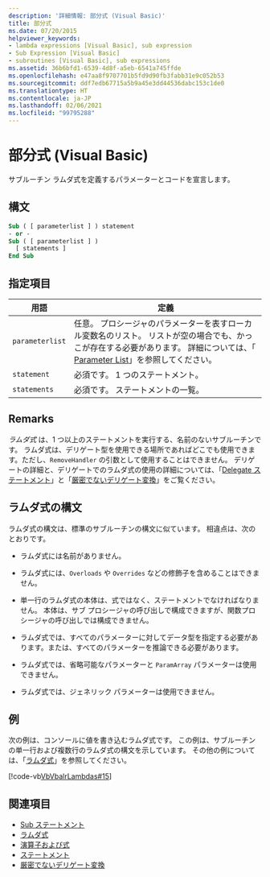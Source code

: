 ```yaml
---
description: '詳細情報: 部分式 (Visual Basic)'
title: 部分式
ms.date: 07/20/2015
helpviewer_keywords:
- lambda expressions [Visual Basic], sub expression
- Sub Expression [Visual Basic]
- subroutines [Visual Basic], sub expressions
ms.assetid: 36b6bfd1-6539-4d8f-a5eb-6541a745ffde
ms.openlocfilehash: e47aa8f9707701b5fd9d90fb3fabb31e9c052b53
ms.sourcegitcommit: ddf7edb67715a5b9a45e3dd44536dabc153c1de0
ms.translationtype: HT
ms.contentlocale: ja-JP
ms.lasthandoff: 02/06/2021
ms.locfileid: "99795288"
---
```

# <a name="sub-expression-visual-basic"></a>部分式 (Visual Basic)

サブルーチン ラムダ式を定義するパラメーターとコードを宣言します。  
  
## <a name="syntax"></a>構文  
  
```vb  
Sub ( [ parameterlist ] ) statement  
- or -  
Sub ( [ parameterlist ] )  
  [ statements ]  
End Sub  
```  
  
## <a name="parts"></a>指定項目  
  
|用語|定義|  
|---|---|  
|`parameterlist`|任意。 プロシージャのパラメーターを表すローカル変数名のリスト。 リストが空の場合でも、かっこが存在する必要があります。 詳細については、「 [Parameter List](../statements/parameter-list.md)」を参照してください。|  
|`statement`|必須です。 1 つのステートメント。|  
|`statements`|必須です。 ステートメントの一覧。|  
  
## <a name="remarks"></a>Remarks  

 *ラムダ式* は、1 つ以上のステートメントを実行する、名前のないサブルーチンです。 ラムダ式は、デリゲート型を使用できる場所であればどこでも使用できます。ただし、`RemoveHandler` の引数として使用することはできません。 デリゲートの詳細と、デリゲートでのラムダ式の使用の詳細については、「[Delegate ステートメント](../statements/delegate-statement.md)」と「[厳密でないデリゲート変換](../../programming-guide/language-features/delegates/relaxed-delegate-conversion.md)」をご覧ください。  
  
## <a name="lambda-expression-syntax"></a>ラムダ式の構文  

 ラムダ式の構文は、標準のサブルーチンの構文に似ています。 相違点は、次のとおりです。  
  
- ラムダ式には名前がありません。  
  
- ラムダ式には、`Overloads` や `Overrides` などの修飾子を含めることはできません。  
  
- 単一行のラムダ式の本体は、式ではなく、ステートメントでなければなりません。 本体は、サブ プロシージャの呼び出しで構成できますが、関数プロシージャの呼び出しでは構成できません。  
  
- ラムダ式では、すべてのパラメーターに対してデータ型を指定する必要があります。または、すべてのパラメーターを推論できる必要があります。  
  
- ラムダ式では、省略可能なパラメーターと `ParamArray` パラメーターは使用できません。  
  
- ラムダ式では、ジェネリック パラメーターは使用できません。  
  
## <a name="example"></a>例  

 次の例は、コンソールに値を書き込むラムダ式です。 この例は、サブルーチンの単一行および複数行のラムダ式の構文を示しています。 その他の例については、「[ラムダ式](../../programming-guide/language-features/procedures/lambda-expressions.md)」を参照してください。  
  
 [!code-vb[VbVbalrLambdas#15](~/samples/snippets/visualbasic/VS_Snippets_VBCSharp/VbVbalrLambdas/VB/Class1.vb#15)]  
  
## <a name="see-also"></a>関連項目

- [Sub ステートメント](../statements/sub-statement.md)
- [ラムダ式](../../programming-guide/language-features/procedures/lambda-expressions.md)
- [演算子および式](../../programming-guide/language-features/operators-and-expressions/index.md)
- [ステートメント](../../programming-guide/language-features/statements.md)
- [厳密でないデリゲート変換](../../programming-guide/language-features/delegates/relaxed-delegate-conversion.md)
